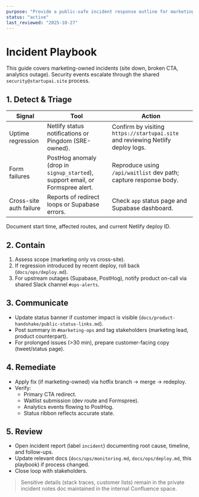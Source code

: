 ```yaml
---
purpose: "Provide a public-safe incident response outline for marketing"
status: "active"
last_reviewed: "2025-10-27"
---
```


# Incident Playbook

This guide covers marketing-owned incidents (site down, broken CTA, analytics outage). Security events escalate through the shared `security@startupai.site` process.

## 1. Detect & Triage

| Signal | Tool | Action |
| --- | --- | --- |
| Uptime regression | Netlify status notifications or Pingdom (SRE-owned). | Confirm by visiting `https://startupai.site` and reviewing Netlify deploy logs. |
| Form failures | PostHog anomaly (drop in `signup_started`), support email, or Formspree alert. | Reproduce using `/api/waitlist` dev path; capture response body. |
| Cross-site auth failure | Reports of redirect loops or Supabase errors. | Check `app` status page and Supabase dashboard. |

Document start time, affected routes, and current Netlify deploy ID.

## 2. Contain

1. Assess scope (marketing only vs cross-site).
2. If regression introduced by recent deploy, roll back (`docs/ops/deploy.md`).
3. For upstream outages (Supabase, PostHog), notify product on-call via shared Slack channel `#ops-alerts`.

## 3. Communicate

- Update status banner if customer impact is visible (`docs/product-handshake/public-status-links.md`).
- Post summary in `#marketing-ops` and tag stakeholders (marketing lead, product counterpart).
- For prolonged issues (>30 min), prepare customer-facing copy (tweet/status page).

## 4. Remediate

- Apply fix (if marketing-owned) via hotfix branch → merge → redeploy.
- Verify:
  - Primary CTA redirect.
  - Waitlist submission (dev route and Formspree).
  - Analytics events flowing to PostHog.
  - Status ribbon reflects accurate state.

## 5. Review

- Open incident report (label `incident`) documenting root cause, timeline, and follow-ups.
- Update relevant docs (`docs/ops/monitoring.md`, `docs/ops/deploy.md`, this playbook) if process changed.
- Close loop with stakeholders.

> Sensitive details (stack traces, customer lists) remain in the private incident notes doc maintained in the internal Confluence space.

